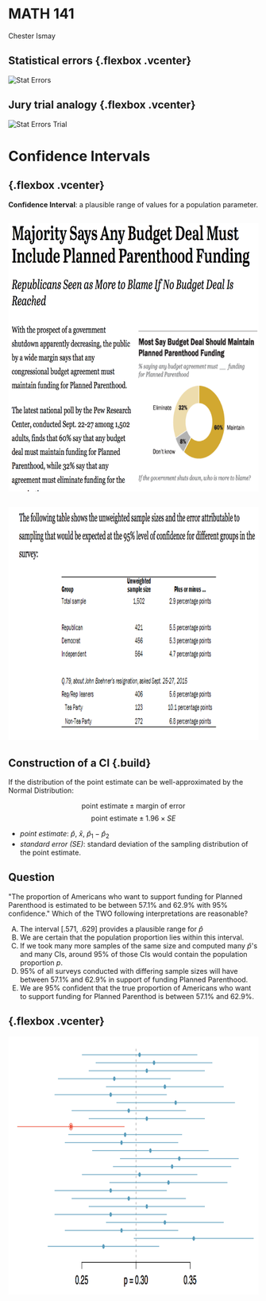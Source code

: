 # MATH 141
Chester Ismay  

<style type="text/css">
    ol { list-style-type: upper-alpha; }
</style>




## Statistical errors {.flexbox .vcenter}

<img src="06C-stat-errors.pdf" alt="Stat Errors" height = 280>

## Jury trial analogy {.flexbox .vcenter}

<img src="06C-stat-errors-jury.pdf" alt="Stat Errors Trial" height = 280>

# Confidence Intervals


## {.flexbox .vcenter}

**Confidence Interval**: a plausible range of values for a population parameter.


##
<center>
<img src="../figs/pew-headline.png" alt="pew1" height = 540>
</center>


##
<center>
<img src="../figs/pew-table.png" alt="pew2" height = 470>
</center>


## Construction of a CI {.build}

If the distribution of the point estimate can be well-approximated by the Normal Distribution:

$$ \textrm{point estimate} \pm \textrm{margin of error} $$
$$ \textrm{point estimate} \pm 1.96 \times SE $$

- *point estimate*: $\hat{p}$, $\bar{x}$, $\hat{p}_1 - \hat{p}_2$
- *standard error (SE)*: standard deviation of the sampling distribution of the point estimate.


## Question

"The proportion of Americans who want to support funding for Planned Parenthood is estimated
to be between 57.1% and 62.9% with 95% confidence." Which of the TWO following interpretations
are reasonable?

1. The interval [.571, .629] provides a plausible range for $\hat{p}$
2. We are certain that the population proportion lies within this interval.
3. If we took many more samples of the same size and computed many $\hat{p}$'s <br> and
many CIs, around 95% of those CIs would contain the population <br> proportion $p$.
4. 95% of all surveys conducted with differing sample sizes will have between 57.1% and 62.9% in support of funding Planned Parenthood.
5. We are 95% confident that the true proportion of Americans who want to support funding for
Planned Parenthod is between 57.1% and 62.9%.

## {.flexbox .vcenter}

<center>
<img src="../figs/ci.png" alt="ci" height = 520>
</center>
